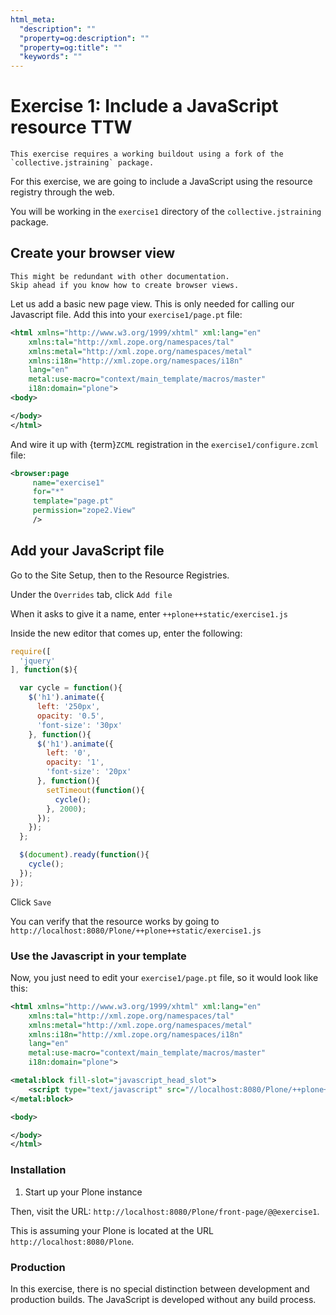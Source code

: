 ```yaml
---
html_meta:
  "description": ""
  "property=og:description": ""
  "property=og:title": ""
  "keywords": ""
---
```


# Exercise 1: Include a JavaScript resource TTW

```{warning}
This exercise requires a working buildout using a fork of the `collective.jstraining` package.
```

For this exercise, we are going to include a JavaScript using the resource registry through the web.

You will be working in the `exercise1` directory of the `collective.jstraining` package.

## Create your browser view

```{warning}
This might be redundant with other documentation.
Skip ahead if you know how to create browser views.
```

Let us add a basic new page view. This is only needed for calling our Javascript file.
Add this into your `exercise1/page.pt` file:

```xml
<html xmlns="http://www.w3.org/1999/xhtml" xml:lang="en"
    xmlns:tal="http://xml.zope.org/namespaces/tal"
    xmlns:metal="http://xml.zope.org/namespaces/metal"
    xmlns:i18n="http://xml.zope.org/namespaces/i18n"
    lang="en"
    metal:use-macro="context/main_template/macros/master"
    i18n:domain="plone">
<body>

</body>
</html>
```

And wire it up with {term}`ZCML` registration in the `exercise1/configure.zcml` file:

```xml
<browser:page
     name="exercise1"
     for="*"
     template="page.pt"
     permission="zope2.View"
     />
```

## Add your JavaScript file

Go to the Site Setup, then to the Resource Registries.

Under the `Overrides` tab, click `Add file`

When it asks to give it a name, enter `++plone++static/exercise1.js`

Inside the new editor that comes up, enter the following:

```javascript
require([
  'jquery'
], function($){

  var cycle = function(){
    $('h1').animate({
      left: '250px',
      opacity: '0.5',
      'font-size': '30px'
    }, function(){
      $('h1').animate({
        left: '0',
        opacity: '1',
        'font-size': '20px'
      }, function(){
        setTimeout(function(){
          cycle();
        }, 2000);
      });
    });
  };

  $(document).ready(function(){
    cycle();
  });
});
```

Click `Save`

You can verify that the resource works by going to `http://localhost:8080/Plone/++plone++static/exercise1.js`

### Use the Javascript in your template

Now, you just need to edit your `exercise1/page.pt` file, so it would look like this:

```xml
<html xmlns="http://www.w3.org/1999/xhtml" xml:lang="en"
    xmlns:tal="http://xml.zope.org/namespaces/tal"
    xmlns:metal="http://xml.zope.org/namespaces/metal"
    xmlns:i18n="http://xml.zope.org/namespaces/i18n"
    lang="en"
    metal:use-macro="context/main_template/macros/master"
    i18n:domain="plone">

<metal:block fill-slot="javascript_head_slot">
    <script type="text/javascript" src="//localhost:8080/Plone/++plone++static/exercise1.js"></script>
</metal:block>

<body>

</body>
</html>
```

### Installation

1. Start up your Plone instance

Then, visit the URL: `http://localhost:8080/Plone/front-page/@@exercise1`.

This is assuming your Plone is located at the URL `http://localhost:8080/Plone`.

### Production

In this exercise, there is no special distinction between development and production builds.
The JavaScript is developed without any build process.
